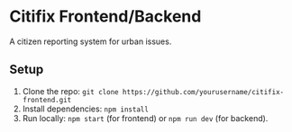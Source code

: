 # Citifix Frontend/Backend
A citizen reporting system for urban issues.

## Setup
1. Clone the repo: `git clone https://github.com/yourusername/citifix-frontend.git`
2. Install dependencies: `npm install`
3. Run locally: `npm start` (for frontend) or `npm run dev` (for backend).
